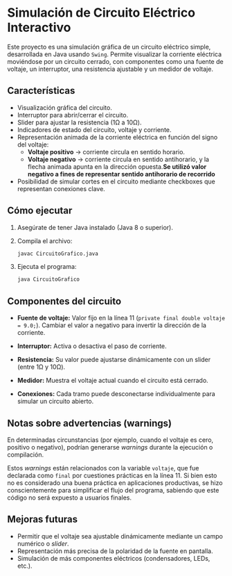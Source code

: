 
# Simulación de Circuito Eléctrico Interactivo

Este proyecto es una simulación gráfica de un circuito eléctrico simple, desarrollada en Java usando `Swing`. Permite visualizar la corriente eléctrica moviéndose por un circuito cerrado, con componentes como una fuente de voltaje, un interruptor, una resistencia ajustable y un medidor de voltaje.

## Características

- Visualización gráfica del circuito.
- Interruptor para abrir/cerrar el circuito.
- Slider para ajustar la resistencia (1Ω a 10Ω).
- Indicadores de estado del circuito, voltaje y corriente.
- Representación animada de la corriente eléctrica en función del signo del voltaje:
    - **Voltaje positivo** → corriente circula en sentido horario.
    - **Voltaje negativo** → corriente circula en sentido antihorario, y la flecha animada apunta en la dirección opuesta.**Se utilizó valor negativo a fines de representar sentido antihorario de recorrido**
- Posibilidad de simular cortes en el circuito mediante checkboxes que representan conexiones clave.

## Cómo ejecutar

1. Asegúrate de tener Java instalado (Java 8 o superior).
2. Compila el archivo:

   ```bash
   javac CircuitoGrafico.java
   
3. Ejecuta el programa:

   ```bash
   java CircuitoGrafico
   ```
   
## Componentes del circuito

- **Fuente de voltaje:** Valor fijo en la línea 11 (`private final double voltaje = 9.0;`). Cambiar el valor a negativo para invertir la dirección de la corriente.

- **Interruptor:** Activa o desactiva el paso de corriente.

- **Resistencia:** Su valor puede ajustarse dinámicamente con un slider (entre 1Ω y 10Ω).

- **Medidor:** Muestra el voltaje actual cuando el circuito está cerrado.

- **Conexiones:** Cada tramo puede desconectarse individualmente para simular un circuito abierto.

## Notas sobre advertencias (warnings)

En determinadas circunstancias (por ejemplo, cuando el voltaje es cero, positivo o negativo), podrían generarse *warnings* durante la ejecución o compilación.

Estos *warnings* están relacionados con la variable `voltaje`, que fue declarada como `final` por cuestiones prácticas en la línea 11. Si bien esto no es considerado una buena práctica en aplicaciones productivas, se hizo conscientemente para simplificar el flujo del programa, sabiendo que este código no será expuesto a usuarios finales.

## Mejoras futuras

- Permitir que el voltaje sea ajustable dinámicamente mediante un campo numérico o *slider*.
- Representación más precisa de la polaridad de la fuente en pantalla.
- Simulación de más componentes eléctricos (condensadores, LEDs, etc.).
